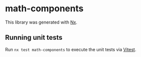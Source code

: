 # math-components

This library was generated with [Nx](https://nx.dev).

## Running unit tests

Run `nx test math-components` to execute the unit tests via [Vitest](https://vitest.dev/).
